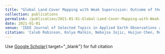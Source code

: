 ```yaml
---
title: "Global Land-Cover Mapping with Weak Supervision: Outcome of the 2020 IEEE GRSS Data Fusion Contest"
collection: publications
permalink: /publication/2021-01-01-Global-Land-Cover-Mapping-with-Weak-Supervision-Outcome-of-the-2020-IEEE-GRSS-Data-Fusion-Contest
date: 2021-01-01
venue: 'IEEE Journal of Selected Topics in Applied Earth Observations and Remote Sensing (J-STARS)'
citation: 'Caleb Robinson, Kolya Malkin, Nebojsa Jojic, Huijun Chen, Rongjun Qin, Changlin Xiao, Michael Schmitt, Pedram Ghamisi, Ronny H{\&quot;a}nsch, Naoto Yokoya,&quot;Global Land-Cover Mapping with Weak Supervision: Outcome of the 2020 IEEE GRSS Data Fusion Contest.&quot; IEEE Journal of Selected Topics in Applied Earth Observations and Remote Sensing (J-STARS), 2021.'
---
```

Use [Google Scholar](https://scholar.google.com/scholar?q=Global+Land+Cover+Mapping+with+Weak+Supervision:+Outcome+of+the+2020+IEEE+GRSS+Data+Fusion+Contest){:target="_blank"} for full citation